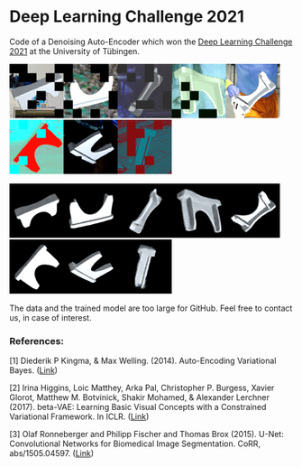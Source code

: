 # Deep Learning Challenge 2021

Code of a Denoising Auto-Encoder which won the [Deep Learning Challenge 2021](https://www.kaggle.com/c/uni-tuebingen-deep-learning-2021) at the University of Tübingen.

![](./predictions/kaggle_prediction_2022-01-12-09-03-47/0_train.png)![](./predictions/kaggle_prediction_2022-01-12-09-03-47/1_train.png)![](./predictions/kaggle_prediction_2022-01-12-09-03-47/2_train.png)![](./predictions/kaggle_prediction_2022-01-12-09-03-47/3_train.png)![](./predictions/kaggle_prediction_2022-01-12-09-03-47/4_train.png)![](./predictions/kaggle_prediction_2022-01-12-09-03-47/5_train.png)![](./predictions/kaggle_prediction_2022-01-12-09-03-47/6_train.png)![](./predictions/kaggle_prediction_2022-01-12-09-03-47/7_train.png)

![](./predictions/kaggle_prediction_2022-01-12-09-03-47/0_predicted.png)![](./predictions/kaggle_prediction_2022-01-12-09-03-47/1_predicted.png)![](./predictions/kaggle_prediction_2022-01-12-09-03-47/2_predicted.png)![](./predictions/kaggle_prediction_2022-01-12-09-03-47/3_predicted.png)![](./predictions/kaggle_prediction_2022-01-12-09-03-47/4_predicted.png)![](./predictions/kaggle_prediction_2022-01-12-09-03-47/5_predicted.png)![](./predictions/kaggle_prediction_2022-01-12-09-03-47/6_predicted.png)![](./predictions/kaggle_prediction_2022-01-12-09-03-47/7_predicted.png)

The data and the trained model are too large for GitHub. Feel free to contact us, in case of interest.

### References:

[1] Diederik P Kingma, & Max Welling. (2014). Auto-Encoding Variational Bayes. ([Link](https://arxiv.org/abs/1312.6114))

[2] Irina Higgins, Loic Matthey, Arka Pal, Christopher P. Burgess, Xavier Glorot, Matthew M. Botvinick, Shakir Mohamed, & Alexander Lerchner (2017). beta-VAE: Learning Basic Visual Concepts with a Constrained Variational Framework. In ICLR. ([Link](https://openreview.net/forum?id=Sy2fzU9gl))

[3] Olaf Ronneberger and Philipp Fischer and Thomas Brox (2015). U-Net: Convolutional Networks for Biomedical Image Segmentation. CoRR, abs/1505.04597. ([Link](https://arxiv.org/abs/1505.04597))




